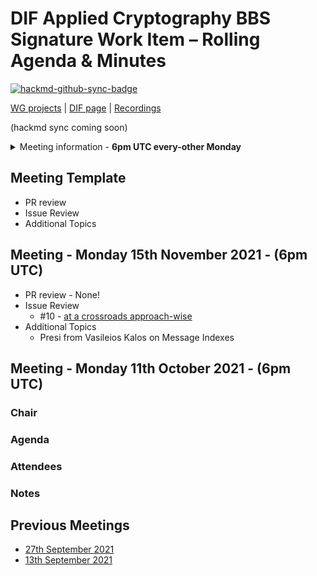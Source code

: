 # DIF Applied Cryptography BBS Signature Work Item – Rolling Agenda & Minutes

[![hackmd-github-sync-badge](https://hackmd.io/gM7CE-Q-S5CPoSEIg086Kw/badge)](https://hackmd.io/gM7CE-Q-S5CPoSEIg086Kw)


[WG projects](https://github.com/topics/wg-crypto) | [DIF page](https://identity.foundation/working-groups/crypto.html) | [Recordings](https://docs.google.com/spreadsheets/d/1wgccmMvIImx30qVE9GhRKWWv3vmL2ZyUauuKx3IfRmA/edit#gid=339046779)

(hackmd sync coming soon)

<details>
<summary> Meeting information - <b>6pm UTC every-other Monday</b></summary>

- Before your contribute - [**join DIF**](https://identity.foundation/join) and [sign the WG charter](https://bit.ly/DIF-WG-select1) (both are required!)
- Time: 6pm UTC, 2pm EDT, 11am PDT
- [Zoom room](https://us02web.zoom.us/j/87409761657?pwd=SXVSUGtVQXUyYzdxbnVvQkNJcXdGQT09), Meeting ID: 843 0611 0644 , Password: 799969
</details>

## Meeting Template
- PR review
- Issue Review
- Additional Topics

## Meeting - Monday 15th November 2021 - (6pm UTC)
- PR review - None!
- Issue Review
    - #10 - [at a crossroads approach-wise](https://github.com/decentralized-identity/bbs-signature/issues/10#issuecomment-939546272)
- Additional Topics
    - Presi from Vasileios Kalos on Message Indexes



## Meeting - Monday 11th October 2021 - (6pm UTC)

### Chair

### Agenda

### Attendees

### Notes

## Previous Meetings

- [27th September 2021](./meetings/2021-08-27/agenda.md)
- [13th September 2021](./meetings/2021-08-13/agenda.md)